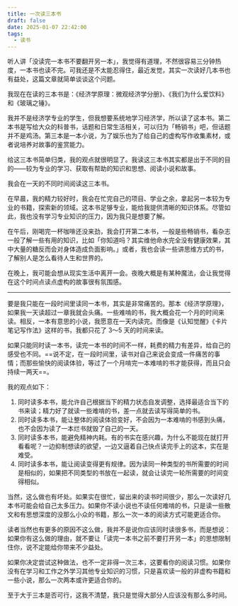 ```yaml
---
title: 一次读三本书
draft: false
date: 2025-01-07 22:42:00
tags:
  - 读书
---
```


听人讲「没读完一本书不要翻开另一本」，我觉得有道理，不然很容易三分钟热度，一本书也读不完。可我还是不太能忍得住，最近发觉，其实一次读好几本书也有益处，这篇文章就简单谈谈这个问题。

<!--more-->

我现在在读的三本书是：《经济学原理：微观经济学分册》、《我们为什么爱饮料》和《玻璃之锤》。

我并不是经济学专业的学生，但我想要系统地学习经济学，所以读了这本书。第二本书是写给大众的科普书，话题和日常生活相关，可以归为「畅销书」吧，但话题并不是鸡汤。第三本是一本小说，为了娱乐也为了给自己的虚构写作收集素材，或者说培养对故事的鉴赏能力。

给这三本书简单归类，我的观点就很明显了。我读这三本书其实都是出于不同的目的——较为专业的学习、获取有帮助的知识和思想、阅读小说和故事。

我会在一天的不同时间阅读这三本书。

在早晨，我的精力较好时，我会在忙完自己的项目、学业之余，拿起另一本较为专业的书籍，探索新的领域。这本书足够专业，能给我提供清晰的知识体系。尽管如此，我也没有学习专业知识的压力，因为我只是想要了解。

在午后，刚喝完一杯咖啡还没来劲，我会打开第二本书，一般是些畅销书，看杂志一般了解一些有用的知识，比如「你知道吗？其实维他命水完全没有健康效果，其中大量的糖反而会对身体造成负面影响。」或者，我也会读一些讲思维方式的书，了解别人是怎么看待人生和世界的。

在晚上，我可能会想从现实生活中离开一会。夜晚大概是有某种魔法，会让我觉得在这个时间点读点虚构的故事很有氛围感。

---

要是我只能在一段时间里读同一本书，其实是非常痛苦的。那本《经济学原理》，如果我一天读超过一章我就会头痛。一些难啃的书，我大概会花一个月的时间来读。相反，一本有意思的小说，我愿意在一天内读完。而像是《认知觉醒》《卡片笔记写作法》这样的书，我都只花了 3～5 天的时间来读。

如果只能同时读一本书，读完一本书的时间不一样，耗费的精力有差异，给自己的感受也不同。==说不定，在一段时间里，读书对自己来说会变成一件痛苦的事情；而那些愉快的阅读体验，等过了一个月啃完一本难啃的书才能获得，而且只会持续一两天==。

我的观点如下：

1. 同时读多本书，能允许自己根据当下的精力状态自发调整，选择最适合当下的书来读；精力好了就读一些难啃的书，差一点就去读写得简单的书。
2. 同时读多本书，能让整体的阅读体验变好，不会因为一本难啃的书感到头痛，也不会因为读了一本烂书就毁了自己的一天。
3. 同时读多本书，能避免精神内耗。有的书实在感兴趣，为什么不能现在就打开看看呢？一边抑制想读的欲望，一边又逼着自己快点读完手上的这本，实在是难受。
4. 同时读多本书，能让阅读变得更有规律。因为读同一种类型的书所需要的时间是相似的，如果把不同类型的书放在一起读，就会让读完一轮所需要的时间变得相似。

当然，这么做也有坏处。如果实在很忙，留出来的读书时间很少，那么一次读好几本书可能会给自己太多压力。如果你不读小说也不读任何难啃的书，只是读一些散文和有思想深度的没那么小众的书籍，那么一次一本的阅读方式可能更适合你。

读者当然也有更多的原因不这么做，我并不是说你应该同时读很多书，而是想说：如果你有这么做的理由，就不要让「读完一本书之前不要打开另一本」的思想限制住你，说不定能给你带来不少益处。

如果你决定尝试这种做法，也不一定非得一次三本，这要看你的阅读习惯。如果你没有在学习和工作之外学习其他专业知识的习惯，只是喜欢读一般的非虚构书籍和一些小说，那么一次两本或许更适合你的。

至于大于三本是否可行，这我不清楚，我只是觉得大部分人应该没有那么多时间。

